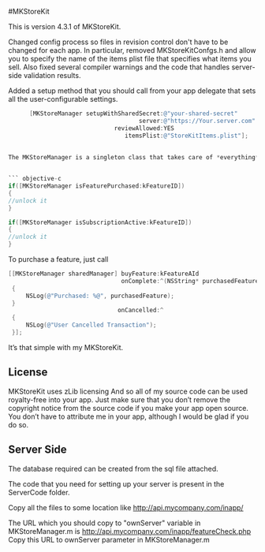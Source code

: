 #MKStoreKit

This is version 4.3.1 of MKStoreKit.

Changed config process so files in revision control don't have to be changed for each app.
In particular, removed MKStoreKitConfgs.h and allow you to specify the name of the items plist file that specifies what items you sell.
Also fixed several compiler warnings and the code that handles server-side validation results.

Added a setup method that you should call from your app delegate that sets all the user-configurable settings.
``` objective-c
      [MKStoreManager setupWithSharedSecret:@"your-shared-secret" 
                                     server:@"https://Your.server.com" // or nil if you don't do server-side receipt validations 
                              reviewAllowed:YES                        // see below regarding temporary free access to reviewers
                                 itemsPlist:@"StoreKitItems.plist"];   // name of the plist file specifying your sellable items
                                 
  
The MKStoreManager is a singleton class that takes care of *everything*. Just include StoreKit.Framework and Security.Framework into your product and drag these four files into the project. You then have to initialize it by calling [MKStoreManager setupWithSharedSecret:server:reviewAllowed:itemsPlist:] in your applicationDidFinishLaunching. From then on, it does the magic. The MKStoreKit automatically activates/deactivates features using the keychain. When a feature is purchased, it automagically records it into the keychain. For checking whether the user has purchased the feature, you can call a function like,


``` objective-c
if([MKStoreManager isFeaturePurchased:kFeatureID])
{
//unlock it
}
```

``` objective-c
if([MKStoreManager isSubscriptionActive:kFeatureID])
{
//unlock it
}
```

To purchase a feature, just call

``` objective-c
[[MKStoreManager sharedManager] buyFeature:kFeatureAId 
                                onComplete:^(NSString* purchasedFeature)
 {
     NSLog(@"Purchased: %@", purchasedFeature);
 }
                               onCancelled:^
 {
     NSLog(@"User Cancelled Transaction");
 }];
```
It’s that simple with my MKStoreKit. 

## License 

MKStoreKit uses zLib licensing
And so all of my source code can be used royalty-free into your app. Just make sure that you don’t remove the copyright notice from the source code if you make your app open source. You don’t have to attribute me in your app, although I would be glad if you do so.

## Server Side

The database required can be created from the sql file attached.

The code that you need for setting up your server is present in the ServerCode folder. 

Copy all the files to some location like
http://api.mycompany.com/inapp/

The URL which you should copy to "ownServer" variable in MKStoreManager.m is http://api.mycompany.com/inapp/featureCheck.php
Copy this URL to ownServer parameter in MKStoreManager.m


